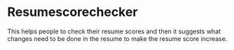 # Resumescorechecker
This helps people to check their resume scores and then it suggests what changes need to be done in the resume to make the resume score increase.
